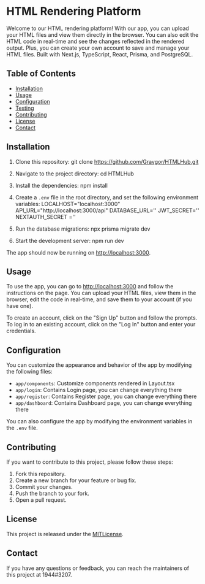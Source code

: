 # HTML Rendering Platform

Welcome to our HTML rendering platform! With our app, you can upload your HTML files and view them directly in the browser. You can also edit the HTML code in real-time and see the changes reflected in the rendered output. Plus, you can create your own account to save and manage your HTML files. Built with Next.js, TypeScript, React, Prisma, and PostgreSQL.

## Table of Contents

- [Installation](#installation)
- [Usage](#usage)
- [Configuration](#configuration)
- [Testing](#testing)
- [Contributing](#contributing)
- [License](#license)
- [Contact](#contact)

## Installation

1. Clone this repository: git clone https://github.com/Gravgor/HTMLHub.git

2. Navigate to the project directory: cd HTMLHub

3. Install the dependencies: npm install

4. Create a `.env` file in the root directory, and set the following environment variables: 
LOCALHOST="localhost:3000"
API_URL="http://localhost:3000/api"
DATABASE_URL=''
JWT_SECRET=''
NEXTAUTH_SECRET =''

5. Run the database migrations: npx prisma migrate dev

6. Start the development server: npm run dev

The app should now be running on [http://localhost:3000](http://localhost:3000).

## Usage

To use the app, you can go to [http://localhost:3000](http://localhost:3000) and follow the instructions on the page. You can upload your HTML files, view them in the browser, edit the code in real-time, and save them to your account (if you have one).

To create an account, click on the "Sign Up" button and follow the prompts. To log in to an existing account, click on the "Log In" button and enter your credentials.

## Configuration

You can customize the appearance and behavior of the app by modifying the following files:

- `app/components`: Customize components rendered in Layout.tsx
- `app/login`: Contains Login page, you can change everything there
- `app/register`: Contains Register page, you can change everything there
- `app/dashboard`: Contains Dashboard page, you can change everything there


You can also configure the app by modifying the environment variables in the `.env` file.

## Contributing

If you want to contribute to this project, please follow these steps:

1. Fork this repository.
2. Create a new branch for your feature or bug fix.
3. Commit your changes.
4. Push the branch to your fork.
5. Open a pull request.

## License

This project is released under the [MITLicense](https://opensource.org/licenses/MIT).

## Contact

If you have any questions or feedback, you can reach the maintainers of this project at 1944#3207.

